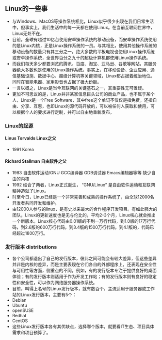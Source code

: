 ## Linux的一些事
- 与Windows、MacOS等操作系统相比，Linux似乎很少出现在我们日常生活中，但事实上，我们生活中的每一天都在使用Linux。在当前互联网世界中，Linux无处不在。
- 目前，全球有超过10亿台使用安卓操作系统的移动设备，而安卓操作系统使用的是Linux内核，正是Linux操作系统的一员。与其相比，使用其他操作系统的移动设备的数量只有其三分之一。绝大多数的平板电视也使用Linux操作系统或安卓操作系统，全世界百分之九十的超级计算机都使用Linux操作系统。
- 而我们每天多少都要浏览的腾讯、百度、淘宝、亚马逊、谷歌等网站，其服务器绝大多数也是使用的Linux操作系统。事实上，在移动设备、企业应用、通信基础设施、数据中心、超级计算机等关键领域，Linux都占据着统治地位。同时在智能电器、家用影音也占据了极大份额。
- 一言以概之，Linux是当今互联网的关键基石之一，其重要性无可置疑。
- 更加不可思议的是，Linux并非某家信息巨头公司的商业产品，也不属于某个人，Linux是一个Free Software，其中free这个单词不仅仅是指免费，还指自由、分享、互惠，也即Linux的源代码开放的，可以被任何人获取和使用，可以根据个人的要求进行定制，并可以自由地重新发布，
### Linux的起源
#### Linus Torvalds    Linux之父
- 1991  Korea
#### Richard Stallman  自由软件之父
- 1983  自由软件运动/GNU     GCC编译器  GDB调试器  Emacs编辑器等等  缺少自由的内核
- 1992 结合了两者，Linux正式诞生， “GNU/Linux” 是自由软件运动和互联网精神造就了Linux。
- 时至今日，Linux已经是一个非常完善和成熟的操作系统了，由全球12000名开发者共同开发和维护。
- 由12000人参与的linux，是有史以来最大的合作程序开发项目。有如此强大的团队，Linux的更新速度也是无与伦比的，平均2-3个月，Linux核心就会推出一个新版本。Linux核心代码由0.01版的不到一万行代码，到1.0版的17万行代码，到2.6版的600万行代码，到3.4版的1500万行代码，到4.1版的，代码已经超过1800万行。
### 发行版本 distributions
- 各个公司都退出了自己的发行版本，彼此之间可能会有较大差异，但这些差异并非是内核的差异，而是主要表现在它们各自的外部程序上，还表现在安全性与可用性等方面，侧重点的不同。例如，有的发行版本专注于提供良好的桌面体验；有的发行版本则适用于作为开发工作站；有的发行版本则有良好的稳定性和安全性，可以作为网络服务器操作系统。
- 目前，叫得上名号的Linux发行版本，就有数百个。主流适用于服务器或工作站的Linux发行版本，主要有5个：
- Debian
- Ubuntu
- openSUSE
- Redhat
- CentOS
- 这些Linux发行版本各有其优缺点，选择哪个版本，就要看IT生态、项目具体需求和项目预算了。


